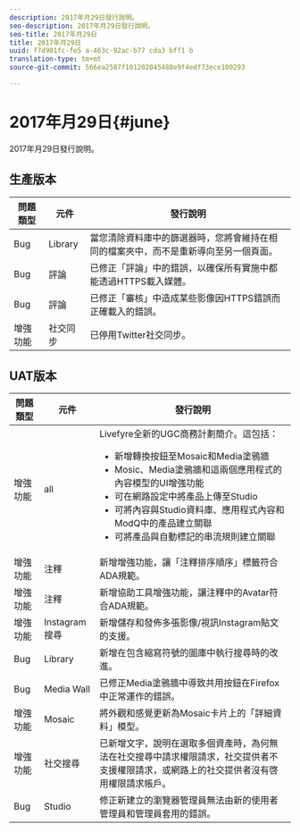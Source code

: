 ```yaml
---
description: 2017年月29日發行說明。
seo-description: 2017年月29日發行說明。
seo-title: 2017年月29日
title: 2017年月29日
uuid: f7d901fc-fe5 a-463c-92ac-b77 cda3 bff1 b
translation-type: tm+mt
source-git-commit: 566ea2587f101202045488e9f4edf73ece100293

---
```



# 2017年月29日{#june}

2017年月29日發行說明。

## 生產版本

| **問題類型** | **元件** | **發行說明** |
|---|---|---|
| Bug | Library | 當您清除資料庫中的篩選器時，您將會維持在相同的檔案夾中，而不是重新導向至另一個頁面。 |
| Bug | 評論 | 已修正「評論」中的錯誤，以確保所有實施中都能透過HTTPS載入媒體。 |
| Bug | 評論 | 已修正「審核」中造成某些影像因HTTPS錯誤而正確載入的錯誤。 |
| 增強功能 | 社交同步 | 已停用Twitter社交同步。 |

## UAT版本

| 問題類型 | 元件 | 發行說明 |
|--- |--- |--- |
| 增強功能 | all | Livefyre全新的UGC商務計劃簡介。這包括： <br><ul><li>新增轉換按鈕至Mosaic和Media塗鴉牆</li><li> Mosic、Media塗鴉牆和這兩個應用程式的內容模型的UI增強功能</li><li>可在網路設定中將產品上傳至Studio</li><li>可將內容與Studio資料庫、應用程式內容和ModQ中的產品建立關聯</li><li>可將產品與自動標記的串流規則建立關聯</li></ul> |
| 增強功能 | 注釋 | 新增增強功能，讓「注釋排序順序」標籤符合ADA規範。 |
| 增強功能 | 注釋 | 新增協助工具增強功能，讓注釋中的Avatar符合ADA規範。 |
| 增強功能 | Instagram搜尋 | 新增儲存和發佈多張影像/視訊Instagram貼文的支援。 |
| Bug | Library | 新增在包含縮寫符號的圖庫中執行搜尋時的改進。 |
| Bug | Media Wall | 已修正Media塗鴉牆中導致共用按鈕在Firefox中正常運作的錯誤。 |
| 增強功能 | Mosaic | 將外觀和感覺更新為Mosaic卡片上的「詳細資料」模型。 |
| 增強功能 | 社交搜尋 | 已新增文字，說明在選取多個資產時，為何無法在社交搜尋中請求權限請求，社交提供者不支援權限請求，或網路上的社交提供者沒有啓用權限請求帳戶。 |
| Bug | Studio | 修正新建立的瀏覽器管理員無法由新的使用者管理員和管理員套用的錯誤。 |


